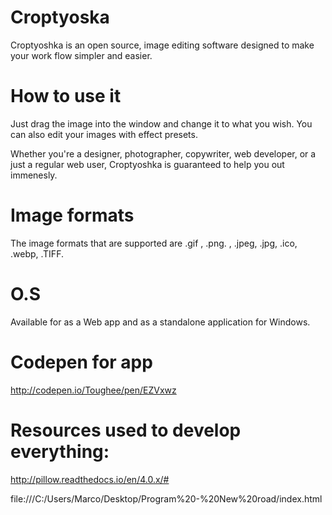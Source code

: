 # Croptyoska

Croptyoshka is an open source, image editing software designed to make your work flow simpler and easier. 


# How to use it

Just drag the image into the window and change it to what you wish. You can also edit your images with effect presets.

Whether you're a designer, photographer, copywriter, web developer, or a just a regular web user, Croptyoshka is guaranteed to help you out immenesly.

# Image formats

The image formats that are supported are .gif , .png. , .jpeg, .jpg, .ico, .webp, .TIFF. 

# O.S 

Available for as a Web app and as a standalone application for Windows. 


# Codepen for app

http://codepen.io/Toughee/pen/EZVxwz

# Resources used to develop everything:

http://pillow.readthedocs.io/en/4.0.x/#

file:///C:/Users/Marco/Desktop/Program%20-%20New%20road/index.html
